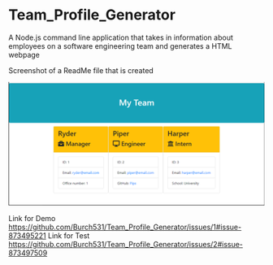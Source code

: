 # Team_Profile_Generator

A Node.js command line application that takes in information about employees on a software engineering team and generates a HTML webpage


Screenshot of a ReadMe file that is created

![Screenshot](./assets/Screenshot.PNG)



Link for Demo
https://github.com/Burch531/Team_Profile_Generator/issues/1#issue-873495221
Link for Test
https://github.com/Burch531/Team_Profile_Generator/issues/2#issue-873497509